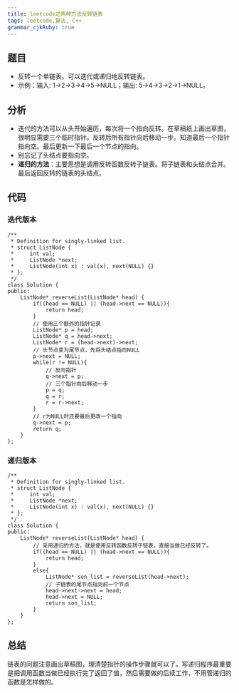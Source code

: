 ```yaml
---
title: leetcode之两种方法反转链表 
tags: leetcode,算法, C++
grammar_cjkRuby: true
---
```

## 题目
- 反转一个单链表。可以迭代或递归地反转链表。
- 示例：输入: 1->2->3->4->5->NULL；输出: 5->4->3->2->1->NULL。
## 分析
- 迭代的方法可以从头开始遍历，每次将一个指向反转。在草稿纸上画出草图，很明显需要三个临时指针。反转后所有指针向后移动一步。知道最后一个指针指向空。最后更新一下最后一个节点的指向。
- 别忘记了头结点要指向空。
- **递归的方法**：主要思想是调用反转函数反转子链表。将子链表和头结点合并。最后返回反转的链表的头结点。
## 代码
### 迭代版本
```c++?linenums
/**
 * Definition for singly-linked list.
 * struct ListNode {
 *     int val;
 *     ListNode *next;
 *     ListNode(int x) : val(x), next(NULL) {}
 * };
 */
class Solution {
public:
    ListNode* reverseList(ListNode* head) {
        if((head == NULL) || (head->next == NULL)){
            return head;
        }
        // 使用三个额外的指针记录
        ListNode* p = head;
        ListNode* q = head->next;
        ListNode* r = (head->next)->next;
        // 头节点变为尾节点，先将头结点指向NULL
        p->next = NULL;
        while(r != NULL){
            // 反向指针
            q->next = p;
            // 三个指针向后移动一步
            p = q;
            q = r;
            r = r->next;
        }
        // r为NULL时还要最后更改一个指向
        q->next = p;
        return q;
    }
};
```
### 递归版本
```c++?linenums
/**
 * Definition for singly-linked list.
 * struct ListNode {
 *     int val;
 *     ListNode *next;
 *     ListNode(int x) : val(x), next(NULL) {}
 * };
 */
class Solution {
public:
    ListNode* reverseList(ListNode* head) {
        // 采用递归的方法，就是使用反转函数反转子链表，直接当做已经反转了。
        if((head == NULL) || (head->next == NULL)){
            return head;
        }
        else{
            ListNode* son_list = reverseList(head->next);
            // 子链表的尾节点指向前一个节点
            head->next->next = head;
            head->next = NULL;
            return son_list;
        }
    }
};
```
## 总结
链表的问题注意画出草稿图，理清楚指针的操作步骤就可以了。写递归程序最重要是把调用函数当做已经执行完了返回了值，然后需要做的后续工作，不用管递归的函数是怎样做的。
